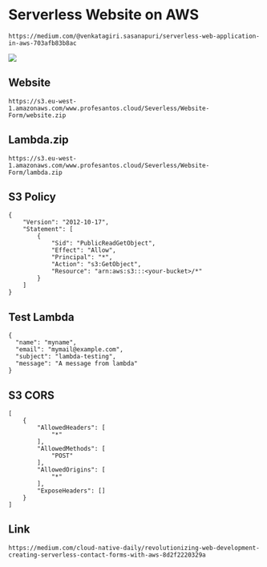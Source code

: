 # Serverless Website on AWS
```
https://medium.com/@venkatagiri.sasanapuri/serverless-web-application-in-aws-703afb83b8ac
```
![](serverless.png)

## Website
```
https://s3.eu-west-1.amazonaws.com/www.profesantos.cloud/Severless/Website-Form/website.zip
```

## Lambda.zip
```
https://s3.eu-west-1.amazonaws.com/www.profesantos.cloud/Severless/Website-Form/lambda.zip
```

## S3 Policy
```
{
    "Version": "2012-10-17",
    "Statement": [
        {
            "Sid": "PublicReadGetObject",
            "Effect": "Allow",
            "Principal": "*",
            "Action": "s3:GetObject",
            "Resource": "arn:aws:s3:::<your-bucket>/*"
        }
    ]
}
```
## Test Lambda
```
{
  "name": "myname",
  "email": "mymail@example.com",
  "subject": "lambda-testing",
  "message": "A message from lambda"
}
```
## S3 CORS
```
[
    {
        "AllowedHeaders": [
            "*"
        ],
        "AllowedMethods": [
            "POST"
        ],
        "AllowedOrigins": [
            "*"
        ],
        "ExposeHeaders": []
    }
]
```

## Link
```
https://medium.com/cloud-native-daily/revolutionizing-web-development-creating-serverless-contact-forms-with-aws-8d2f2220329a
```
